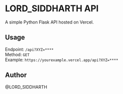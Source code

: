 # LORD_SIDDHARTH API

A simple Python Flask API hosted on Vercel.

## Usage
Endpoint: `/api?XYZ=****`  
Method: `GET`  
Example: `https://yourexample.vercel.app/api?XYZ=****`

## Author
@LORD_SIDDHARTH
